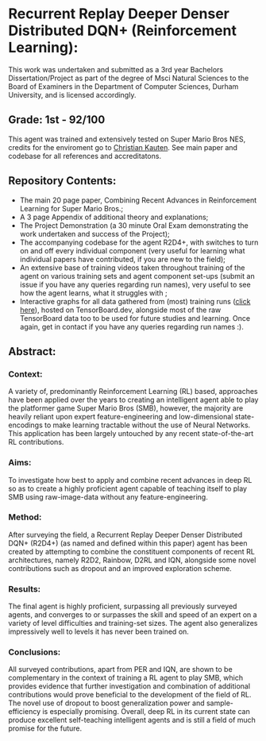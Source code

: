 # Recurrent Replay Deeper Denser Distributed DQN+ (Reinforcement Learning):

This work was undertaken and submitted as a 3rd year Bachelors Dissertation/Project as part of the degree of Msci Natural Sciences to the Board of Examiners in the Department of Computer Sciences, Durham University, and is licensed accordingly. 
## Grade: 1st - 92/100

This agent was trained and extensively tested on Super Mario Bros NES, credits for the enviroment go to [Christian Kauten](https://github.com/Kautenja/gym-super-mario-bros). See main paper and codebase for all references and accreditatons.

## Repository Contents:
* The main 20 page paper, Combining Recent Advances in Reinforcement Learning for Super Mario Bros.;
* A 3 page Appendix of additional theory and explanations;
* The Project Demonstration (a 30 minute Oral Exam demonstrating the work undertaken and success of the Project);
* The accompanying codebase for the agent R2D4+, with switches to turn on and off every individual component (very useful for learning what individual papers have contributed, if you are new to the field);
* An extensive base of training videos taken throughout training of the agent on various training sets and agent component set-ups (submit an issue if you have any queries regarding run names), very useful to see how the agent learns, what it struggles with ;
* Interactive graphs for all data gathered from (most) training runs ([click here](https://tensorboard.dev/experiment/EyHmIrtQSyarXQGXzVL4gw/ "TensorBoard Graphs")), hosted on TensorBoard.dev, alongside most of the raw TensorBoard data too to be used for future studies and learning. Once again, get in contact if you have any queries regarding run names :).

## Abstract:
### Context:
A  variety  of,  predominantly  Reinforcement  Learning  (RL)  based,  approaches have been applied over the years to creating an intelligent agent able to play the platformer game Super Mario Bros (SMB), however,  the majority are heavily reliant upon expert feature-engineering and low-dimensional state-encodings to make learning tractable without the use of Neural Networks.  This application has been largely untouched by any recent state-of-the-art RL contributions.
### Aims:
To investigate how best to apply and combine recent advances in deep RL so as to create a highly proficient agent capable of teaching itself to play SMB using raw-image-data without any feature-engineering.
### Method:
After surveying the field, a Recurrent Replay Deeper Denser Distributed DQN+ (R2D4+) (as named and defined within this paper) agent has been created by attempting to combine the constituent components of recent RL architectures, namely R2D2, Rainbow, D2RL and IQN, alongside some novel contributions such as dropout and an improved exploration scheme.
### Results:
The final agent is highly proficient, surpassing all previously surveyed agents, and converges to or surpasses the skill and speed of an expert on a variety of level difficulties and training-set sizes. The agent also generalizes impressively well to levels it has never been trained on.
### Conclusions:
All surveyed contributions, apart from PER and IQN, are shown to be complementary in the context of training a RL agent to play SMB, which provides evidence that further investigation and combination of additional contributions would prove beneficial to the development of the field of RL. The novel use of dropout to boost generalization power and sample-efficiency is especially promising. Overall, deep RL in its current state can produce excellent self-teaching intelligent agents and is still a field of much promise for the future.
